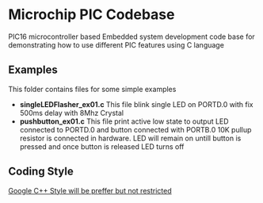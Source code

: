 # Microchip PIC Codebase
PIC16 microcontroller based Embedded system development code base for demonstrating how to use different PIC features using C language



## Examples
This folder contains files for some simple examples
    
 * **singleLEDFlasher_ex01.c**
    This file blink single LED on PORTD.0 with fix 500ms delay with 8Mhz Crystal
 * **pushbutton_ex01.c**
    This file print active low state to output LED connected to PORTD.0 and button connected with PORTB.0
    10K pullup resistor is connected in hardware. LED will remain on untill button is pressed and once button
    is released LED turns off
        

## Coding Style


[Google C++ Style will be preffer but not restricted](https://google.github.io/styleguide/cppguide.html#Self_contained_Headers)
